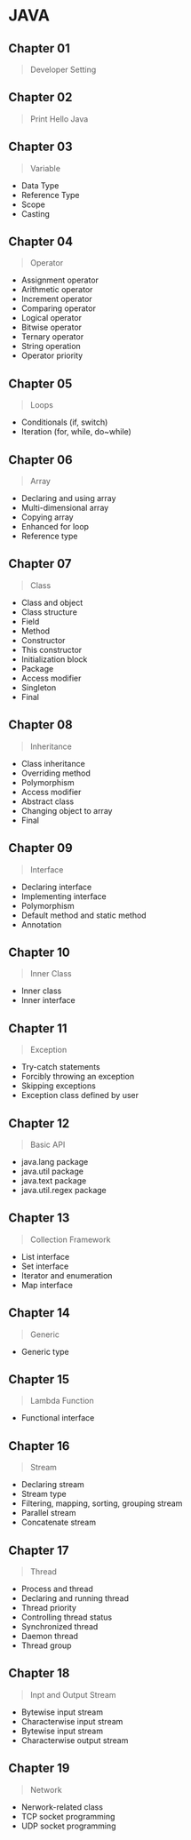 # JAVA

## Chapter 01
> Developer Setting
## Chapter 02
> Print Hello Java
## Chapter 03
> Variable
- Data Type
- Reference Type
- Scope
- Casting
## Chapter 04
> Operator
- Assignment operator
- Arithmetic operator
- Increment operator
- Comparing operator
- Logical operator
- Bitwise operator
- Ternary operator
- String operation
- Operator priority
## Chapter 05
> Loops
- Conditionals (if, switch)
- Iteration (for, while, do~while)
## Chapter 06
> Array
- Declaring and using array
- Multi-dimensional array
- Copying array
- Enhanced for loop
- Reference type
## Chapter 07
> Class
- Class and object
- Class structure
- Field
- Method
- Constructor
- This constructor
- Initialization block
- Package
- Access modifier
- Singleton
- Final
## Chapter 08
> Inheritance
- Class inheritance
- Overriding method
- Polymorphism
- Access modifier
- Abstract class
- Changing object to array
- Final
## Chapter 09
> Interface
- Declaring interface
- Implementing interface
- Polymorphism
- Default method and static method
- Annotation
## Chapter 10
> Inner Class
- Inner class
- Inner interface
## Chapter 11
> Exception
- Try-catch statements
- Forcibly throwing an exception
- Skipping exceptions
- Exception class defined by user
## Chapter 12
> Basic API
- java.lang package
- java.util package
- java.text package
- java.util.regex package
## Chapter 13
> Collection Framework
- List interface
- Set interface
- Iterator and enumeration
- Map interface
## Chapter 14
> Generic
- Generic type
## Chapter 15
> Lambda Function
- Functional interface
## Chapter 16
> Stream
- Declaring stream
- Stream type
- Filtering, mapping, sorting, grouping stream
- Parallel stream
- Concatenate stream
## Chapter 17
> Thread
- Process and thread
- Declaring and running thread
- Thread priority
- Controlling thread status
- Synchronized thread
- Daemon thread
- Thread group
## Chapter 18
> Inpt and Output Stream
- Bytewise input stream
- Characterwise input stream
- Bytewise input stream
- Characterwise output stream
## Chapter 19
> Network
- Nerwork-related class
- TCP socket programming
- UDP socket programming
